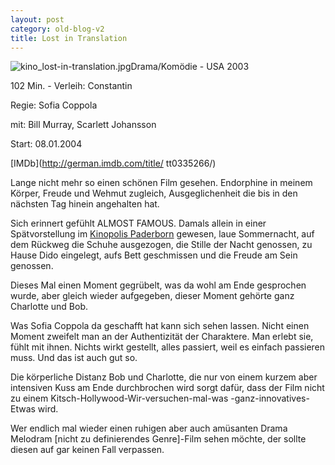 ```yaml
---
layout: post
category: old-blog-v2
title: Lost in Translation
---
```


![kino_lost-in-translation.jpg](/images-blog/old-blogs/kino_lost-in-translation.jpg)Drama/Kom&ouml;die - USA 2003

102 Min. - Verleih: Constantin

Regie: Sofia Coppola

mit: Bill Murray, Scarlett Johansson

Start: 08.01.2004

[IMDb](http://german.imdb.com/title/ tt0335266/)
  
Lange nicht mehr so einen sch&ouml;nen Film gesehen. Endorphine in meinem K&ouml;rper, Freude und Wehmut zugleich, Ausgeglichenheit die bis in den n&auml;chsten Tag hinein angehalten hat.

Sich erinnert gef&uuml;hlt ALMOST FAMOUS. Damals allein in einer Sp&auml;tvorstellung im [Kinopolis Paderborn](http://www.kinopolis.de/paderborn/) gewesen, laue Sommernacht, auf dem R&uuml;ckweg die Schuhe ausgezogen, die Stille der Nacht genossen, zu Hause Dido eingelegt, aufs Bett geschmissen und die Freude am Sein genossen.

Dieses Mal einen Moment gegr&uuml;belt, was da wohl am Ende gesprochen wurde, aber gleich wieder aufgegeben, dieser Moment geh&ouml;rte ganz Charlotte und Bob.

Was Sofia Coppola da geschafft hat kann sich sehen lassen. Nicht einen Moment zweifelt man an der Authentizit&auml;t der Charaktere. Man erlebt sie, f&uuml;hlt mit ihnen. Nichts wirkt gestellt, alles passiert, weil es einfach passieren muss. Und das ist auch gut so.

Die k&ouml;rperliche Distanz Bob und Charlotte, die nur von einem kurzem aber intensiven Kuss am Ende durchbrochen wird sorgt daf&uuml;r, dass der Film nicht zu einem Kitsch-Hollywood-Wir-versuchen-mal-was -ganz-innovatives-Etwas wird.

Wer endlich mal wieder einen ruhigen aber auch am&uuml;santen Drama Melodram [nicht zu definierendes Genre]-Film sehen m&ouml;chte, der sollte diesen auf gar keinen Fall verpassen.



